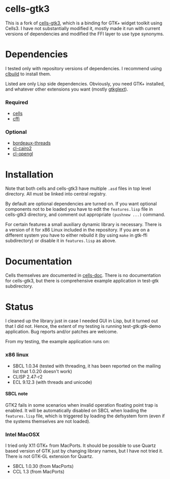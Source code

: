 # cells-gtk3

This is a fork of [cells-gtk3](http://common-lisp.net/project/cells-gtk/), which is a binding for GTK+ widget toolkit using Cells3. I have not substantially modified it, mostly made it run with current versions of dependencies and modified the FFI layer to use type synonyms.

# Dependencies

I tested only with repository versions of dependencies. I recommend using [clbuild](http://common-lisp.net/project/clbuild/) to install them.

Listed are only Lisp side dependencies. Obviously, you need GTK+ installed, and whatever other extensions you want (mostly [gtkglext](http://gtkglext.sourceforge.net/)).

### Required
- [cells](http://github.com/Ramarren/cells/tree/master)
- [cffi](http://common-lisp.net/project/cffi/)

### Optional
- [bordeaux-threads](http://common-lisp.net/project/bordeaux-threads/)
- [cl-cairo2](http://github.com/tpapp/cl-cairo2/tree/master)
- [cl-opengl](http://common-lisp.net/project/cl-opengl/)

# Installation

Note that both cells and cells-gtk3 have multiple `.asd` files in top level directory. All must be linked into central registry. 

By default are optional dependencies are turned on. If you want optional components not to be loaded you have to edit the `features.lisp` file in cells-gtk3 directory, and comment out appropriate `(pushnew ...)` command.

For certain features a small auxiliary dynamic library is necessary. There is a version of it for x86 Linux included in the repository. If you are on a different system you have to either rebuild it (by using `make` in gtk-ffi subdirectory) or disable it in `features.lisp` as above.

# Documentation

Cells themselves are documented in [cells-doc](http://github.com/stefano/cells-doc/tree/master). There is no documentation for cells-gtk3, but there is comprehensive example application in test-gtk subdirectory.

# Status

I cleaned up the library just in case I needed GUI in Lisp, but it turned out that I did not. Hence, the extent of my testing is running test-gtk:gtk-demo application. Bug reports and/or patches are welcome.

From my testing, the example application runs on:
### x86 linux
- SBCL 1.0.34 (tested with threading, it has been reported on the mailing list that 1.0.20 doesn't work)
- CLISP 2.47-r2
- ECL 9.12.3 (with threads and unicode)

#### SBCL note

GTK2 fails in some scenarios when invalid operation floating point trap is enabled. It will be automatically disabled on SBCL when loading the `features.lisp` file, which is triggered by loading the defsystem form (even if the systems themselves are not loaded).

### Intel MacOSX
 I tried only X11 GTK+ from MacPorts. It should be possible to use Quartz based version of GTK just by changing library names, but I have not tried it. There is not GTK-GL extension for Quartz.

- SBCL 1.0.30 (from MacPorts)
- CCL 1.3 (from MacPorts)
